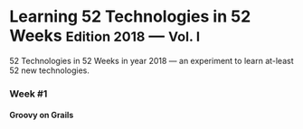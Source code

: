 # Learning 52 Technologies in 52 Weeks <small>Edition 2018</small> &mdash; <small>Vol. I</small>
52 Technologies in 52 Weeks in year 2018 — an experiment to learn at-least 52 new technologies. 

### Week #1
#### Groovy on Grails 

